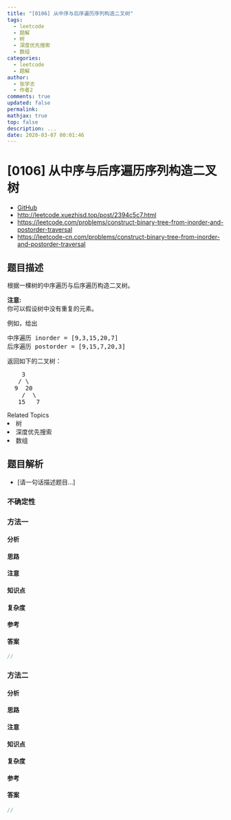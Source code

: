 ```yaml
---
title: "[0106] 从中序与后序遍历序列构造二叉树"
tags:
  - leetcode
  - 题解
  - 树
  - 深度优先搜索
  - 数组
categories:
  - leetcode
  - 题解
author:
  - 张学志
  - 作者2
comments: true
updated: false
permalink:
mathjax: true
top: false
description: ...
date: 2020-03-07 00:01:46
---
```



# [0106] 从中序与后序遍历序列构造二叉树
* [GitHub](https://github.com/algoboy101/LeetCodeCrowdsource/tree/master/_posts/QA/%5B0106%5D%20%E4%BB%8E%E4%B8%AD%E5%BA%8F%E4%B8%8E%E5%90%8E%E5%BA%8F%E9%81%8D%E5%8E%86%E5%BA%8F%E5%88%97%E6%9E%84%E9%80%A0%E4%BA%8C%E5%8F%89%E6%A0%91.md)
* http://leetcode.xuezhisd.top/post/2394c5c7.html
* https://leetcode.com/problems/construct-binary-tree-from-inorder-and-postorder-traversal
* https://leetcode-cn.com/problems/construct-binary-tree-from-inorder-and-postorder-traversal


## 题目描述

<p>根据一棵树的中序遍历与后序遍历构造二叉树。</p>

<p><strong>注意:</strong><br>
你可以假设树中没有重复的元素。</p>

<p>例如，给出</p>

<pre>中序遍历 inorder =&nbsp;[9,3,15,20,7]
后序遍历 postorder = [9,15,7,20,3]</pre>

<p>返回如下的二叉树：</p>

<pre>    3
   / \
  9  20
    /  \
   15   7
</pre>
<div><div>Related Topics</div><div><li>树</li><li>深度优先搜索</li><li>数组</li></div></div>


## 题目解析
* [请一句话描述题目...]

### 不确定性


### 方法一

#### 分析

#### 思路

#### 注意

#### 知识点

#### 复杂度

#### 参考

#### 答案

```cpp
//
```


### 方法二

#### 分析

#### 思路

#### 注意

#### 知识点

#### 复杂度

#### 参考

#### 答案

```cpp
//
```


